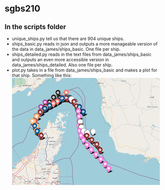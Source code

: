 # sgbs210

## In the scripts folder
- unique_ships.py tell us that there are 904 unique ships.
- ships_basic.py reads in json and outputs a more manageable version of the data in data_james/ships_basic. One file per ship.
- ships_detailed.py reads in the text files from data_james/ships_basic and outputs an even more accessible version in data_james/ships_detailed. Also one file per ship.
- plot.py takes in a file from data_james/ships_basic and makes a plot for that ship. Something like this:
![alt text](img/image.png "1")
